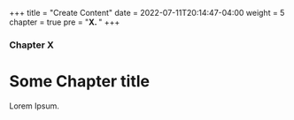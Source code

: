 +++
title = "Create Content"
date = 2022-07-11T20:14:47-04:00
weight = 5
chapter = true
pre = "<b>X. </b>"
+++

### Chapter X

# Some Chapter title

Lorem Ipsum.